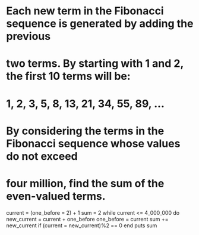 # Each new term in the Fibonacci sequence is generated by adding the previous
# two terms. By starting with 1 and 2, the first 10 terms will be:
# 1, 2, 3, 5, 8, 13, 21, 34, 55, 89, ...
# By considering the terms in the Fibonacci sequence whose values do not exceed
# four million, find the sum of the even-valued terms.
current = (one_before = 2) + 1
sum = 2
while current <= 4_000_000 do
  new_current = current + one_before
  one_before = current
  sum += new_current if (current = new_current)%2 == 0
end
puts sum

